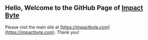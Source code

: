 ## Hello, Welcome to the GitHub Page of [Impact Byte](https://impactbyte.com)

Please visit the main site at [https://impactbyte.com](https://impactbyte.com). Thank you!
